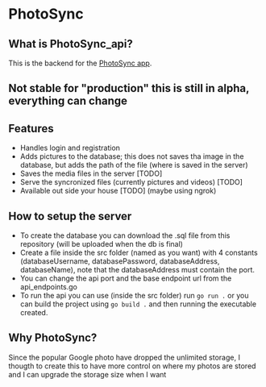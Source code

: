 # PhotoSync
## What is PhotoSync_api?

This is the backend for the [PhotoSync app](https://github.com/leopi99/photoSync_app).

## Not stable for "production" this is still in alpha, everything can change

## Features

- Handles login and registration
- Adds pictures to the database; this does not saves tha image in the database, but adds the path of the file (where is saved in the server)
- Saves the media files in the server [TODO]
- Serve the syncronized files (currently pictures and videos) [TODO]
- Available out side your house [TODO] (maybe using ngrok)

## How to setup the server

- To create the database you can download the .sql file from this repository (will be uploaded when the db is final)
- Create a file inside the src folder (named as you want) with 4 constants (databaseUsername, databasePassword, databaseAddress, databaseName), note that the databaseAddress must contain the port.
- You can change the api port and the base endpoint url from the api_endpoints.go
- To run the api you can use (inside the src folder) run `go run .` or you can build the project using `go build .` and then running the executable created.

## Why PhotoSync?
Since the popular Google photo have dropped the unlimited storage, I thougth to create this to have more control on where my photos are stored and I can upgrade the storage size when I want 
